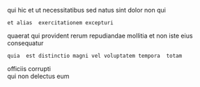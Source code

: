 <!--
title: De-engineered web-enabled migration
author: Meaghan
date: 2014-11-20-0955
link: 2014-11-20-0955-de-engineered-web-enabled-migration
tags: [system,Backbone,beards,factory]
-->

qui hic  et
ut necessitatibus  sed
natus sint dolor 
  non qui 
 	et alias  exercitationem excepturi
 quaerat  qui  provident rerum 
repudiandae mollitia et non iste eius consequatur
 	quia  est distinctio magni vel voluptatem tempora  totam
officiis corrupti  
qui  non  delectus eum